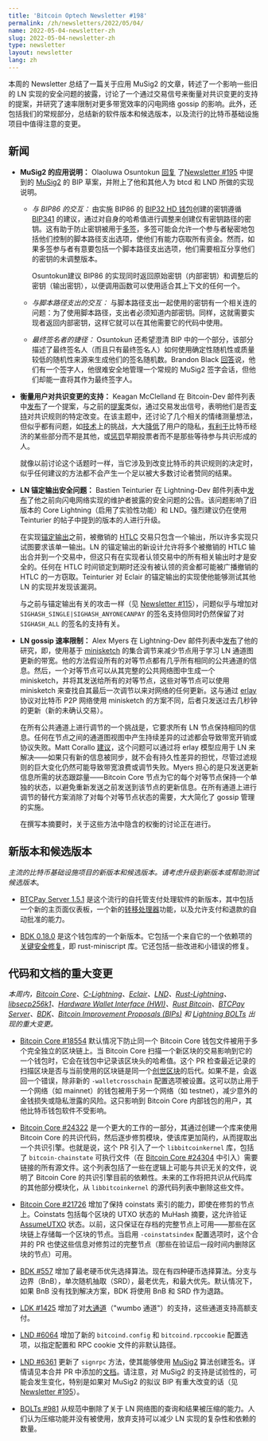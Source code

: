 ```yaml
---
title: 'Bitcoin Optech Newsletter #198'
permalink: /zh/newsletters/2022/05/04/
name: 2022-05-04-newsletter-zh
slug: 2022-05-04-newsletter-zh
type: newsletter
layout: newsletter
lang: zh
---
```

本周的 Newsletter 总结了一篇关于应用 MuSig2 的文章，转述了一个影响一些旧的 LN 实现的安全问题的披露，讨论了一个通过交易信号来衡量对共识变更的支持的提案，并研究了速率限制对更多带宽效率的闪电网络 gossip 的影响。此外，还包括我们的常规部分，总结新的软件版本和候选版本，以及流行的比特币基础设施项目中值得注意的变更。

## 新闻
- **MuSig2 的应用说明：** Olaoluwa Osuntokun [回复][osuntokun musig2] 了[Newsletter #195][news195 musig2] 中提到的 [MuSig2][topic musig] 的 BIP 草案，并附上了他和其他人为 btcd 和 LND 所做的实现说明。

  - *与 BIP86 的交互：* 由实施 BIP86 的 [BIP32 HD 钱包][topic bip32]创建的密钥遵循 [BIP341][] 的建议，通过对自身的哈希值进行调整来创建仅有密钥路径的密钥。这有助于防止密钥被用于[多签][topic multisignature]，多签可能会允许一个参与者秘密地包括他们控制的脚本路径支出选项，使他们有能力窃取所有资金。然而，如果多签参与者有意要包括一个脚本路径支出选项，他们需要相互分享他们的密钥的未调整版本。

    Osuntokun建议 BIP86 的实现同时返回原始密钥（内部密钥）和调整后的密钥（输出密钥），以便调用函数可以使用适合其上下文的任何一个。

  - *与脚本路径支出的交互：* 与脚本路径支出一起使用的密钥有一个相关连的问题：为了使用脚本路径，支出者必须知道内部密钥。同样，这就需要实现者返回内部密钥，这样它就可以在其他需要它的代码中使用。

  - *最终签名者的捷径：* Osuntokun 还希望澄清 BIP 中的一个部分，该部分描述了最终签名人（而且只有最终签名人）如何使用确定性随机性或质量较低的随机性来源来生成他们的签名随机数。Brandon Black [回答][black musig2]说，他们有一个签字人，他很难安全地管理一个常规的 MuSig2 签字会话，但他们却能一直将其作为最终签字人。

- **衡量用户对共识变更的支持：** Keagan McClelland 在 Bitcoin-Dev 邮件列表中[发布][mcclelland measure]了一个提案，与之前的[提案][bishop signal]类似，通过交易发出信号，表明他们是否[支持][topic soft fork activation]对共识规则的特定改变。在该主题中，还讨论了几个相关的情绪测量想法，但似乎都有问题，如[技术][aronesty signal parse scripts]上的挑战，大大[降低][grant signal chainalysis]了用户的隐私，[有利于][tetrud signal favor]比特币经济的某些部分而不是其他，或[惩罚][ivgi signal hodl voting]早期投票者而不是那些等待参与共识形成的人。

    就像以前讨论这个话题时一样，当它涉及到改变比特币的共识规则的决定时，似乎任何建议的方法都不会产生一个足以被大多数讨论者赞同的结果。

- **LN 锚定输出安全问题：** Bastien Teinturier 在 Lightning-Dev 邮件列表中[发布][teinturier security]了他之前向闪电网络实现的维护者披露的安全问题的公告。该问题影响了旧版本的 Core Lightning（启用了实验性功能）和 LND。强烈建议仍在使用 Teinturier 的帖子中提到的版本的人进行升级。

  在实现[锚定输出][topic anchor outputs]之前，被撤销的 [HTLC][topic HTLC] 交易只包含一个输出，所以许多实现只试图要求该单一输出。LN 的锚定输出的新设计允许将多个被撤销的 HTLC 输出合并到一个交易中，但这只有在实现者认领交易中的所有相关输出时才是安全的。任何在 HTLC 时间锁定到期时还没有被认领的资金都可能被广播撤销的 HTLC 的一方窃取。Teinturier 对 Eclair 的锚定输出的实现使他能够测试其他 LN 的实现并发现该漏洞。

  与之前与锚定输出有关的攻击一样（见 [Newsletter #115][news115 fee stealing]），问题似乎与增加对 `SIGHASH_SINGLE|SIGHASH_ANYONECANPAY` 的签名支持但同时仍然保留了对 `SIGHASH_ALL` 的签名的支持有关。


- **LN gossip 速率限制：** Alex Myers 在 Lightning-Dev 邮件列表中[发布][myers recon]了他的研究，即，使用基于 [minisketch][topic minisketch] 的集合调节来减少节点用于学习 LN 通道图更新的带宽。他的方法假设所有的对等节点都有几乎所有相同的公共通道的信息。然后，一个对等节点可以从其完整的公共网络图中生成一个 minisketch，并将其发送给所有的对等节点，这些对等节点可以使用 minisketch 来查找自其最后一次调节以来对网络的任何更新。这与通过 [erlay][topic erlay] 协议对比特币 P2P 网络使用 minisketch 的方案不同，后者只发送过去几秒钟的更新（新的未确认交易）。

  在所有公共通道上进行调节的一个挑战是，它要求所有 LN 节点保持相同的信息。任何在节点之间的通道图视图中产生持续差异的过滤都会导致带宽开销或协议失败。Matt Corallo [建议][corallo recon]，这个问题可以通过将 erlay 模型应用于 LN 来解决——如果只有新的信息被同步，就不会有持久性差异的担忧，尽管过滤规则的巨大变化仍然可能导致带宽浪费或调节失败。Myers 担心的是只发送更新信息所需的状态跟踪量——Bitcoin Core 节点为它的每个对等节点保持一个单独的状态，以避免重新发送之前发送到该节点的更新信息。在所有通道上进行调节的替代方案消除了对每个对等节点状态的需要，大大简化了 gossip 管理的实施。

  在撰写本摘要时，关于这些方法中隐含的权衡的讨论正在进行。

## 新版本和候选版本

*主流的比特币基础设施项目的新版本和候选版本。请考虑升级到新版本或帮助测试候选版本*。

- [BTCPay Server 1.5.1][] 是这个流行的自托管支付处理软件的新版本，其中包括一个新的主页面仪表板，一个新的[转移处理器][btcpay server #3476]功能，以及允许支付和退款的自动批准的能力。

- [BDK 0.18.0][] 是这个钱包库的一个新版本。它包括一个来自它的一个依赖项的[关键安全修复][minimalif bug]，即 rust-miniscript 库。它还包括一些改进和小错误的修复。

## 代码和文档的重大变更
*本周内，[Bitcoin Core][bitcoin core repo]、[C-Lightning][c-lightning repo]、[Eclair][eclair repo]、[LND][lnd repo]、[Rust-Lightning][rust-lightning repo]、[libsecp256k1][libsecp256k1 repo]、[Hardware Wallet Interface (HWI)][hwi repo]、[Rust Bitcoin][rust bitcoin repo]、[BTCPay Server][btcpay server repo]、[BDK][bdk repo]、[Bitcoin Improvement Proposals (BIPs)][bips repo] 和 [Lightning BOLTs][bolts repo] 出现的重大变更。*

- [Bitcoin Core #18554][] 默认情况下防止同一个 Bitcoin Core 钱包文件被用于多个完全独立的区块链上。当 Bitcoin Core 扫描一个新区块的交易影响到它的一个钱包时，它会在钱包中记录该区块头的哈希值。这个 PR 检查最近记录的扫描区块是否与当前使用的区块链是同一个[创世区块][genesis block]的后代。如果不是，会返回一个错误，除非新的 `-walletcrosschain` 配置选项被设置。这可以防止用于一个网络（如 mainnet）的钱包被用于另一个网络（如 testnet），减少意外的金钱损失或隐私泄露的风险。这只影响到 Bitcoin Core 内部钱包的用户，其他比特币钱包软件不受影响。

- [Bitcoin Core #24322][] 是一个更大的工作的一部分，其通过创建一个库来使用 Bitcoin Core 的共识代码，然后逐步修剪模块，使该库更加简约，从而提取出一个共识引擎。也就是说，这个 PR 引入了一个 `libbitcoinkernel` 库，包括了 `bitcoin-chainstate` 可执行文件（在 [Bitcoin Core #24304][] 中引入）需要链接的所有源文件。这个列表包括了一些在逻辑上可能与共识无关的文件，说明了 Bitcoin Core 的共识引擎目前的依赖性。未来的工作将把共识从代码库的其他部分模块化，从 `libbitcoinkernel` 的源代码列表中删除这些文件。

- [Bitcoin Core #21726][] 增加了保持 coinstats 索引的能力，即使在修剪的节点上。Coinstats 包括每个区块的 UTXO 状态的 MuHash 摘要，这允许验证 [AssumeUTXO][topic assumeutxo] 状态。以前，这只保证在存档的完整节点上可用——那些在区块链上存储每一个区块的节点。当启用 `-coinstatsindex` 配置选项时，这个合并的 PR 也使这些信息对修剪过的完整节点（那些在验证后一段时间内删除区块的节点）可用。

- [BDK #557][] 增加了最老硬币优先选择算法。现在有四种硬币选择算法。分支与边界（BnB），单次随机抽取（SRD），最老优先，和最大优先。默认情况下，如果 BnB 没有找到解决方案，BDK 将使用 BnB 和 SRD 作为退路。

- [LDK #1425][] 增加了对[大通道][topic large channels]（"wumbo 通道"）的支持，这些通道支持高额支付。

- [LND #6064][] 增加了新的 `bitcoind.config` 和 `bitcoind.rpccookie` 配置选项，以指定配置和 RPC cookie 文件的非默认路径。

- [LND #6361][] 更新了 `signrpc` 方法，使其能够使用 [MuSig2][topic musig] 算法创建签名。详情请见本合并 PR 中添加的[文档][lnd6361 doc]。请注意，对 MuSig2 的支持是试验性的，可能会发生变化，特别是如果对 MuSig2 的拟议 BIP 有重大改变的话（见 [Newsletter #195][news195 musig2]）。

- [BOLTs #981][] 从规范中删除了关于 LN 网络图的查询和结果被压缩的能力。人们认为压缩功能并没有被使用，放弃支持可以减少 LN 实现的复杂性和依赖的数量。


[topic musig]: https://bitcoinops.org/en/topics/musig/
[topic bip32]: https://bitcoinops.org/en/topics/hd-key-generation/
[topic multisignature]: https://bitcoinops.org/en/topics/multisignature/
[topic soft fork activation]: https://bitcoinops.org/en/topics/soft-fork-activation/
[topic anchor outputs]: https://bitcoinops.org/en/topics/anchor-outputs/
[topic HTLC]: https://bitcoinops.org/en/topics/htlc/
[topic minisketch]: https://bitcoinops.org/en/topics/minisketch/
[topic erlay]: https://bitcoinops.org/en/topics/erlay/
[topic assumeutxo]: https://bitcoinops.org/en/topics/assumeutxo/
[topic large channels]: https://bitcoinops.org/en/topics/large-channels/

[tetrud signal favor]: https://lists.linuxfoundation.org/pipermail/bitcoin-dev/2022-April/020350.html
[ivgi signal hodl voting]: https://lists.linuxfoundation.org/pipermail/bitcoin-dev/2022-April/020364.html
[aronesty signal parse scripts]: https://lists.linuxfoundation.org/pipermail/bitcoin-dev/2022-April/020354.html
[grant signal chainalysis]: https://lists.linuxfoundation.org/pipermail/bitcoin-dev/2022-April/020355.html
[bishop signal]: https://lists.linuxfoundation.org/pipermail/bitcoin-dev/2022-April/020346.html
[news115 fee stealing]: https://bitcoinops.org/en/newsletters/2020/09/16/#stealing-onchain-fees-from-ln-htlcs
[osuntokun musig2]: https://lists.linuxfoundation.org/pipermail/bitcoin-dev/2022-April/020361.html
[news195 musig2]: https://bitcoinops.org/en/newsletters/2022/04/13/#musig2-proposed-bip
[black musig2]: https://lists.linuxfoundation.org/pipermail/bitcoin-dev/2022-April/020371.html
[mcclelland measure]: https://lists.linuxfoundation.org/pipermail/bitcoin-dev/2022-April/020344.html
[teinturier security]: https://lists.linuxfoundation.org/pipermail/lightning-dev/2022-April/003561.html
[myers recon]: https://lists.linuxfoundation.org/pipermail/lightning-dev/2022-April/003551.html
[corallo recon]: https://lists.linuxfoundation.org/pipermail/lightning-dev/2022-April/003556.html
[genesis block]: https://en.bitcoin.it/wiki/Genesis_block
[btcpay server 1.5.1]: https://github.com/btcpayserver/btcpayserver/releases/tag/v1.5.1
[minimalif bug]: https://bitcoindevkit.org/blog/miniscript-vulnerability/
[bdk 0.18.0]: https://github.com/bitcoindevkit/bdk/releases/tag/v0.18.0
[lnd6361 doc]: https://github.com/guggero/lnd/blob/93e069f3bd4cdb2198a0ff158b6f8f43a649e476/docs/musig2.md

[BIP341]: https://github.com/bitcoin/bips/blob/master/bip-0341.mediawiki
[btcpay server #3476]: https://github.com/btcpayserver/btcpayserver/issues/3476
[Bitcoin Core #18554]: https://github.com/bitcoin/bitcoin/issues/18554
[Bitcoin Core #24322]: https://github.com/bitcoin/bitcoin/issues/24322
[Bitcoin Core #21726]: https://github.com/bitcoin/bitcoin/pull/21726
[BDK #557]: https://github.com/bitcoindevkit/bdk/pull/557
[LDK #1425]: https://github.com/lightningdevkit/rust-lightning/issues/1425
[LND #6064]: https://github.com/lightningnetwork/lnd/pull/6064
[LND #6361]: https://github.com/lightningnetwork/lnd/issues/6361
[BOLTs #981]: https://github.com/lightning/bolts/pull/981
[Bitcoin Core #24304]: https://github.com/bitcoin/bitcoin/pull/24304

[bitcoin core repo]: https://github.com/bitcoin/bitcoin
[c-lightning repo]: https://github.com/ElementsProject/lightning
[eclair repo]: https://github.com/ACINQ/eclair
[lnd repo]: https://github.com/lightningnetwork/lnd/
[rust-lightning repo]: https://github.com/rust-bitcoin/rust-lightning
[libsecp256k1 repo]: https://github.com/bitcoin-core/secp256k1
[hwi repo]: https://github.com/bitcoin-core/HWI
[rust bitcoin repo]: https://github.com/rust-bitcoin/rust-bitcoin
[btcpay server repo]: https://github.com/btcpayserver/btcpayserver/
[bdk repo]: https://github.com/bitcoindevkit/bdk
[bips repo]: https://github.com/bitcoin/bips/
[bolts repo]: https://github.com/lightning/bolts
